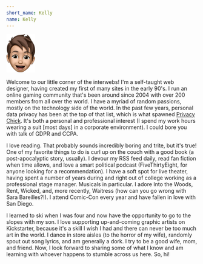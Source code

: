 ```yaml
---
short_name: Kelly
name: Kelly
---
```


![Avatar of Kelly](/images/kelly_avatar.png)

Welcome to our little corner of the interwebs! I'm a self-taught web designer, having created my first of many sites in the early 90's. I run an online gaming community that's been around since 2004 with over 200 members from all over the world. I have a myriad of random passions, mostly on the technology side of the world. In the past few years, personal data privacy has been at the top of that list, which is what spawned [Privacy Chick](https://privacychick.io/). It's both a personal and professional interest (I spend my work hours wearing a suit [most days] in a corporate environment). I could bore you with talk of GDPR and CCPA.

I love reading. That probably sounds incredibly boring and trite, but it's true! One of my favorite things to do is curl up on the couch with a good book (a post-apocalyptic story, usually). I devour my RSS feed daily, read fan fiction when time allows, and love a smart political podcast (FiveThirtyEight, for anyone looking for a recommendation). I have a soft spot for live theater, having spent a number of years during and right out of college working as a professional stage manager. Musicals in particular. I adore Into the Woods, Rent, Wicked, and, more recently, Waitress (how can you go wrong with Sara Bareilles?!). I attend Comic-Con every year and have fallen in love with San Diego.

I learned to ski when I was four and now have the opportunity to go to the slopes with my son. I love supporting up-and-coming graphic artists on Kickstarter, because it's a skill I wish I had and there can never be too much art in the world. I dance in store aisles (to the horror of my wife), randomly spout out song lyrics, and am generally a dork. I try to be a good wife, mom, and friend. Now, I look forward to sharing some of what I know and am learning with whoever happens to stumble across us here. So, hi!

